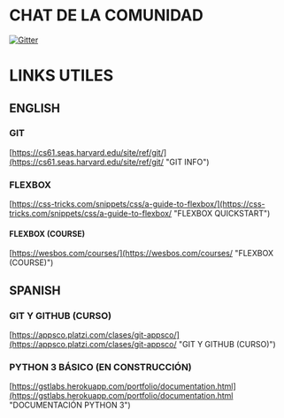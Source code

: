 # CHAT DE LA COMUNIDAD
[![Gitter](https://badges.gitter.im/FCC-Study-group-Colombia/community.svg)](https://gitter.im/FCC-Study-group-Colombia/community?utm_source=badge&utm_medium=badge&utm_campaign=pr-badge)

# LINKS UTILES

## ENGLISH

### GIT
[https://cs61.seas.harvard.edu/site/ref/git/](https://cs61.seas.harvard.edu/site/ref/git/ "GIT INFO")

### FLEXBOX
[https://css-tricks.com/snippets/css/a-guide-to-flexbox/](https://css-tricks.com/snippets/css/a-guide-to-flexbox/ "FLEXBOX QUICKSTART")

#### FLEXBOX (COURSE)
[https://wesbos.com/courses/](https://wesbos.com/courses/ "FLEXBOX (COURSE)")

## SPANISH

### GIT Y GITHUB (CURSO)
[https://appsco.platzi.com/clases/git-appsco/](https://appsco.platzi.com/clases/git-appsco/ "GIT Y GITHUB (CURSO)")

### PYTHON 3 BÁSICO (EN CONSTRUCCIÓN)
[https://gstlabs.herokuapp.com/portfolio/documentation.html](https://gstlabs.herokuapp.com/portfolio/documentation.html "DOCUMENTACIÓN PYTHON 3")


